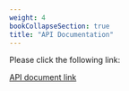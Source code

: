 ```yaml
---
weight: 4
bookCollapseSection: true
title: "API Documentation"
---
```

Please click the following link:

[API document link](/API%20Doc/html/index.html)